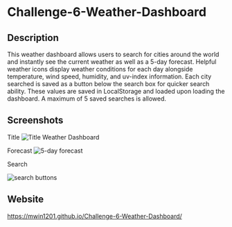 # Challenge-6-Weather-Dashboard

## Description
This weather dashboard allows users to search for cities around the world and instantly see the current weather as well as a 5-day forecast. Helpful weather icons display weather conditions for each day alongside temperature, wind speed, humidity, and uv-index information. Each city searched is saved as a button below the search box for quicker search ability. These values are saved in LocalStorage and loaded upon loading the dashboard. A maximum of 5 saved searches is allowed.

## Screenshots
Title
![Title Weather Dashboard](https://user-images.githubusercontent.com/90287696/142295099-6f2783a5-1144-45e3-b4ad-5ef520468055.png)

Forecast
![5-day forecast](https://user-images.githubusercontent.com/90287696/142292474-90e9773e-ef03-40f2-a30e-fbf96a554e51.png)

Search

![search buttons](https://user-images.githubusercontent.com/90287696/142295105-1e0a1b76-8a2f-4278-8891-30cfc73e4138.png)


## Website
https://mwin1201.github.io/Challenge-6-Weather-Dashboard/
